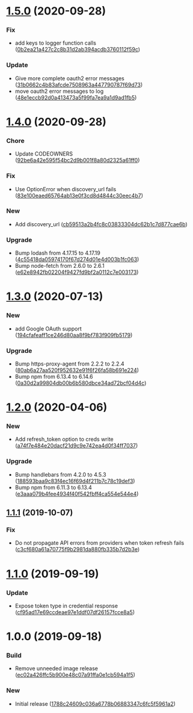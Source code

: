 # [1.5.0](https://github.com/puppetlabs/vault-plugin-secrets-oauthapp/compare/v1.4.0...v1.5.0) (2020-09-28)


### Fix

* add keys to logger function calls ([0b2ea21a427c2c8b31d2ab394acdb3760112f59c](https://github.com/puppetlabs/vault-plugin-secrets-oauthapp/commit/0b2ea21a427c2c8b31d2ab394acdb3760112f59c))

### Update

* Give more complete oauth2 error messages ([31b0662c4b83afcde7508963a447790787f69d73](https://github.com/puppetlabs/vault-plugin-secrets-oauthapp/commit/31b0662c4b83afcde7508963a447790787f69d73))
* move oauth2 error messages to log ([48e1eccb92d0a413473a5f99fa7ea9a1d9ad1fb5](https://github.com/puppetlabs/vault-plugin-secrets-oauthapp/commit/48e1eccb92d0a413473a5f99fa7ea9a1d9ad1fb5))

# [1.4.0](https://github.com/puppetlabs/vault-plugin-secrets-oauthapp/compare/v1.3.0...v1.4.0) (2020-09-28)


### Chore

* Update CODEOWNERS ([92be6a42e595f54bc2d9b001f8a80d2325a61ff0](https://github.com/puppetlabs/vault-plugin-secrets-oauthapp/commit/92be6a42e595f54bc2d9b001f8a80d2325a61ff0))

### Fix

* Use OptionError when discovery_url fails ([83e100eaed65764ab13e0f3cd8d4844c30eec4b7](https://github.com/puppetlabs/vault-plugin-secrets-oauthapp/commit/83e100eaed65764ab13e0f3cd8d4844c30eec4b7))

### New

* Add discovery_url ([cb59513a2b4fc8c03833304dc62b1c7d877cae6b](https://github.com/puppetlabs/vault-plugin-secrets-oauthapp/commit/cb59513a2b4fc8c03833304dc62b1c7d877cae6b))

### Upgrade

* Bump lodash from 4.17.15 to 4.17.19 ([4c55418da05974170f67d274d01e4d003b1fc063](https://github.com/puppetlabs/vault-plugin-secrets-oauthapp/commit/4c55418da05974170f67d274d01e4d003b1fc063))
* Bump node-fetch from 2.6.0 to 2.6.1 ([e62e8942fb02204f9427fd9bf2a0112c7e003173](https://github.com/puppetlabs/vault-plugin-secrets-oauthapp/commit/e62e8942fb02204f9427fd9bf2a0112c7e003173))

# [1.3.0](https://github.com/puppetlabs/vault-plugin-secrets-oauthapp/compare/v1.2.0...v1.3.0) (2020-07-13)


### New

* add Google OAuth support ([194cfafeaff1ce246d80aa8f9bf783f909fb5179](https://github.com/puppetlabs/vault-plugin-secrets-oauthapp/commit/194cfafeaff1ce246d80aa8f9bf783f909fb5179))

### Upgrade

* Bump https-proxy-agent from 2.2.2 to 2.2.4 ([80ab6a27aa520f952632e91f6f26fa58b691e224](https://github.com/puppetlabs/vault-plugin-secrets-oauthapp/commit/80ab6a27aa520f952632e91f6f26fa58b691e224))
* Bump npm from 6.13.4 to 6.14.6 ([0a30d2a99804db00b6b580dbce34ad72bcf04d4c](https://github.com/puppetlabs/vault-plugin-secrets-oauthapp/commit/0a30d2a99804db00b6b580dbce34ad72bcf04d4c))

# [1.2.0](https://github.com/puppetlabs/vault-plugin-secrets-oauthapp/compare/v1.1.1...v1.2.0) (2020-04-06)


### New

* Add refresh_token option to creds write ([a74f7e484e20dacf21d9c9e742ea4d0f34ff7037](https://github.com/puppetlabs/vault-plugin-secrets-oauthapp/commit/a74f7e484e20dacf21d9c9e742ea4d0f34ff7037))

### Upgrade

* Bump handlebars from 4.2.0 to 4.5.3 ([188593baa9c83f4ec16f69d4f211b7c78c19def3](https://github.com/puppetlabs/vault-plugin-secrets-oauthapp/commit/188593baa9c83f4ec16f69d4f211b7c78c19def3))
* Bump npm from 6.11.3 to 6.13.4 ([e3aaa079b4fee4934f40f542fbff4ca554e544e4](https://github.com/puppetlabs/vault-plugin-secrets-oauthapp/commit/e3aaa079b4fee4934f40f542fbff4ca554e544e4))

## [1.1.1](https://github.com/puppetlabs/vault-plugin-secrets-oauthapp/compare/v1.1.0...v1.1.1) (2019-10-07)


### Fix

* Do not propagate API errors from providers when token refresh fails ([c3cf680a61a70775f9b2981da880fb335b7d2b3e](https://github.com/puppetlabs/vault-plugin-secrets-oauthapp/commit/c3cf680a61a70775f9b2981da880fb335b7d2b3e))

# [1.1.0](https://github.com/puppetlabs/vault-plugin-secrets-oauthapp/compare/v1.0.0...v1.1.0) (2019-09-19)


### Update

* Expose token type in credential response ([cf95ad17e69ccdeae97e1ddf07df26157fcce8a5](https://github.com/puppetlabs/vault-plugin-secrets-oauthapp/commit/cf95ad17e69ccdeae97e1ddf07df26157fcce8a5))

# 1.0.0 (2019-09-18)


### Build

* Remove unneeded image release ([ec02a426ffc5b900e48c07a91ffa0e1cb594a1f5](https://github.com/puppetlabs/vault-plugin-secrets-oauthapp/commit/ec02a426ffc5b900e48c07a91ffa0e1cb594a1f5))

### New

* Initial release ([1788c24609c036a6778b06883347c6fc5f5961a2](https://github.com/puppetlabs/vault-plugin-secrets-oauthapp/commit/1788c24609c036a6778b06883347c6fc5f5961a2))
